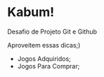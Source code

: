 # Kabum! 
Desafio de Projeto Git e Github

Aproveitem essas dicas;)

 - Jogos Adquiridos;
 - Jogos Para Comprar;